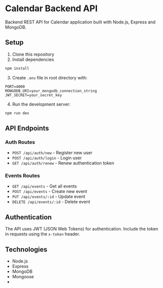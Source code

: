 # Calendar Backend API

Backend REST API for Calendar application built with Node.js, Express and MongoDB.

## Setup

1. Clone this repository
2. Install dependencies
```bash
npm install
```
3. Create `.env` file in root directory with:
```
PORT=4000
MONGODB_URI=your_mongodb_connection_string
JWT_SECRET=your_secret_key
```
4. Run the development server:
```bash
npm run dev
```

## API Endpoints

### Auth Routes
- `POST /api/auth/new` - Register new user
- `POST /api/auth/login` - Login user
- `GET /api/auth/renew` - Renew authentication token

### Events Routes
- `GET /api/events` - Get all events
- `POST /api/events` - Create new event
- `PUT /api/events/:id` - Update event
- `DELETE /api/events/:id` - Delete event

## Authentication

The API uses JWT (JSON Web Tokens) for authentication. Include the token in requests using the `x-token` header.

## Technologies

- Node.js
- Express
- MongoDB
- Mongoose
-